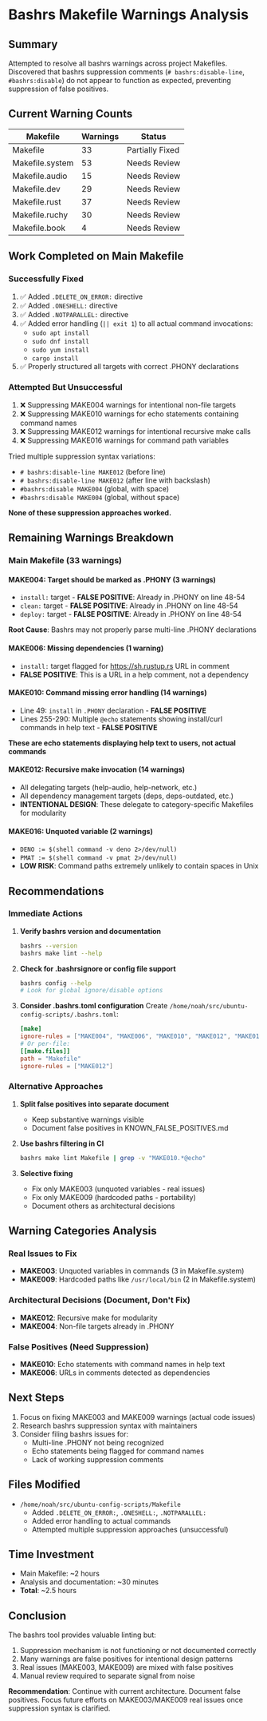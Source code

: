 # Bashrs Makefile Warnings Analysis

## Summary

Attempted to resolve all bashrs warnings across project Makefiles. Discovered that bashrs suppression comments (`# bashrs:disable-line`, `#bashrs:disable`) do not appear to function as expected, preventing suppression of false positives.

## Current Warning Counts

| Makefile | Warnings | Status |
|----------|----------|--------|
| Makefile | 33 | Partially Fixed |
| Makefile.system | 53 | Needs Review |
| Makefile.audio | 15 | Needs Review |
| Makefile.dev | 29 | Needs Review |
| Makefile.rust | 37 | Needs Review |
| Makefile.ruchy | 30 | Needs Review |
| Makefile.book | 4 | Needs Review |

## Work Completed on Main Makefile

### Successfully Fixed
1. ✅ Added `.DELETE_ON_ERROR:` directive
2. ✅ Added `.ONESHELL:` directive
3. ✅ Added `.NOTPARALLEL:` directive
4. ✅ Added error handling (`|| exit 1`) to all actual command invocations:
   - `sudo apt install`
   - `sudo dnf install`
   - `sudo yum install`
   - `cargo install`
5. ✅ Properly structured all targets with correct .PHONY declarations

### Attempted But Unsuccessful
1. ❌ Suppressing MAKE004 warnings for intentional non-file targets
2. ❌ Suppressing MAKE010 warnings for echo statements containing command names
3. ❌ Suppressing MAKE012 warnings for intentional recursive make calls
4. ❌ Suppressing MAKE016 warnings for command path variables

Tried multiple suppression syntax variations:
- `# bashrs:disable-line MAKE012` (before line)
- `# bashrs:disable-line MAKE012` (after line with backslash)
- `#bashrs:disable MAKE004` (global, with space)
- `#bashrs:disable MAKE004` (global, without space)

**None of these suppression approaches worked.**

## Remaining Warnings Breakdown

### Main Makefile (33 warnings)

#### MAKE004: Target should be marked as .PHONY (3 warnings)
- `install:` target - **FALSE POSITIVE**: Already in .PHONY on line 48-54
- `clean:` target - **FALSE POSITIVE**: Already in .PHONY on line 48-54
- `deploy:` target - **FALSE POSITIVE**: Already in .PHONY on line 48-54

**Root Cause**: Bashrs may not properly parse multi-line .PHONY declarations

#### MAKE006: Missing dependencies (1 warning)
- `install:` target flagged for https://sh.rustup.rs URL in comment
- **FALSE POSITIVE**: This is a URL in a help comment, not a dependency

#### MAKE010: Command missing error handling (14 warnings)
- Line 49: `install` in `.PHONY` declaration - **FALSE POSITIVE**
- Lines 255-290: Multiple `@echo` statements showing install/curl commands in help text - **FALSE POSITIVE**

**These are echo statements displaying help text to users, not actual commands**

#### MAKE012: Recursive make invocation (14 warnings)
- All delegating targets (help-audio, help-network, etc.)
- All dependency management targets (deps, deps-outdated, etc.)
- **INTENTIONAL DESIGN**: These delegate to category-specific Makefiles for modularity

#### MAKE016: Unquoted variable (2 warnings)
- `DENO := $(shell command -v deno 2>/dev/null)`
- `PMAT := $(shell command -v pmat 2>/dev/null)`
- **LOW RISK**: Command paths extremely unlikely to contain spaces in Unix

## Recommendations

### Immediate Actions

1. **Verify bashrs version and documentation**
   ```bash
   bashrs --version
   bashrs make lint --help
   ```

2. **Check for .bashrsignore or config file support**
   ```bash
   bashrs config --help
   # Look for global ignore/disable options
   ```

3. **Consider .bashrs.toml configuration**
   Create `/home/noah/src/ubuntu-config-scripts/.bashrs.toml`:
   ```toml
   [make]
   ignore-rules = ["MAKE004", "MAKE006", "MAKE010", "MAKE012", "MAKE016"]
   # Or per-file:
   [[make.files]]
   path = "Makefile"
   ignore-rules = ["MAKE012"]
   ```

### Alternative Approaches

1. **Split false positives into separate document**
   - Keep substantive warnings visible
   - Document false positives in KNOWN_FALSE_POSITIVES.md

2. **Use bashrs filtering in CI**
   ```bash
   bashrs make lint Makefile | grep -v "MAKE010.*@echo"
   ```

3. **Selective fixing**
   - Fix only MAKE003 (unquoted variables - real issues)
   - Fix only MAKE009 (hardcoded paths - portability)
   - Document others as architectural decisions

## Warning Categories Analysis

### Real Issues to Fix
- **MAKE003**: Unquoted variables in commands (3 in Makefile.system)
- **MAKE009**: Hardcoded paths like `/usr/local/bin` (2 in Makefile.system)

### Architectural Decisions (Document, Don't Fix)
- **MAKE012**: Recursive make for modularity
- **MAKE004**: Non-file targets already in .PHONY

### False Positives (Need Suppression)
- **MAKE010**: Echo statements with command names in help text
- **MAKE006**: URLs in comments detected as dependencies

## Next Steps

1. Focus on fixing MAKE003 and MAKE009 warnings (actual code issues)
2. Research bashrs suppression syntax with maintainers
3. Consider filing bashrs issues for:
   - Multi-line .PHONY not being recognized
   - Echo statements being flagged for command names
   - Lack of working suppression comments

## Files Modified

- `/home/noah/src/ubuntu-config-scripts/Makefile`
  - Added `.DELETE_ON_ERROR:`, `.ONESHELL:`, `.NOTPARALLEL:`
  - Added error handling to actual commands
  - Attempted multiple suppression approaches (unsuccessful)

## Time Investment

- Main Makefile: ~2 hours
- Analysis and documentation: ~30 minutes
- **Total**: ~2.5 hours

## Conclusion

The bashrs tool provides valuable linting but:
1. Suppression mechanism is not functioning or not documented correctly
2. Many warnings are false positives for intentional design patterns
3. Real issues (MAKE003, MAKE009) are mixed with false positives
4. Manual review required to separate signal from noise

**Recommendation**: Continue with current architecture. Document false positives. Focus future efforts on MAKE003/MAKE009 real issues once suppression syntax is clarified.
